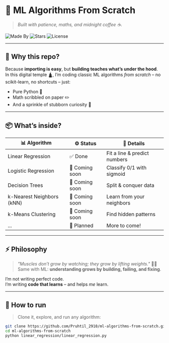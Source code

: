 # 🚀 ML Algorithms From Scratch  
> *Built with patience, maths, and midnight coffee ☕️.*

![Made By](https://img.shields.io/badge/Made%20By-Sunny%20aka%20Pruthil-blueviolet?style=flat-square)
![Stars](https://img.shields.io/github/stars/Pruthil_2910/ml-algorithms-from-scratch?style=social)
![License](https://img.shields.io/github/license/Pruthil_2910/ml-algorithms-from-scratch?color=brightgreen)

---

## 🧠 **Why this repo?**
Because **importing is easy**, but **building teaches what’s under the hood**.  
In this digital temple 🛕, I’m coding classic ML algorithms *from scratch* – no scikit-learn, no shortcuts – just:
- Pure Python 🐍
- Math scribbled on paper ✏️
- And a sprinkle of stubborn curiosity 🌱

---

## 📦 **What’s inside?**
| 📊 Algorithm                | ⚙️ Status        | 📄 Details                    |
|---------------------------|----------------|------------------------------|
| Linear Regression         | ✅ Done         | Fit a line & predict numbers |
| Logistic Regression      | 🔧 Coming soon | Classify 0/1 with sigmoid    |
| Decision Trees           | 🔧 Coming soon | Split & conquer data        |
| k-Nearest Neighbors (kNN)| 🔧 Coming soon | Learn from your neighbors   |
| k-Means Clustering       | 🔧 Coming soon | Find hidden patterns        |
| ...                      | 🧪 Planned      | More to come!               |

---

## ⚡ **Philosophy**
> *"Muscles don’t grow by watching; they grow by lifting weights."* 🏋️‍♂️  
Same with ML: **understanding grows by building, failing, and fixing**.

I’m not writing perfect code.  
I’m writing **code that learns** – and helps *me* learn.

---

## 🧰 **How to run**
> Clone it, explore, and run any algorithm:

```bash
git clone https://github.com/Pruhtil_2910/ml-algorithms-from-scratch.git
cd ml-algorithms-from-scratch
python linear_regression/linear_regression.py
